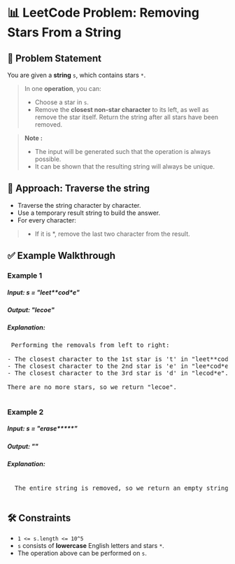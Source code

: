 # 📊 LeetCode Problem: Removing Stars From a String

## 🧩 Problem Statement

You are given a **string** `s`, which contains stars `*`.
> In one **operation**, you can:
> - Choose a star in `s`.
> - Remove the **closest non-star character** to its left, as well as remove the star itself.
Return the string after all stars have been removed.

> **Note :**
> - The input will be generated such that the operation is always possible.
> - It can be shown that the resulting string will always be unique.



## 🧠 Approach: Traverse the string

- Traverse the string character by character.
- Use a temporary result string to build the answer.
- For every character:
> - If it is *, remove the last two character from the result.

## ✅ Example Walkthrough

### Example 1

##### Input: s = "leet**cod*e"
##### Output: "lecoe"

##### Explanation: 
<pre> Performing the removals from left to right:
  
- The closest character to the 1st star is 't' in "leet**cod*e". s becomes "lee*cod*e".
- The closest character to the 2nd star is 'e' in "lee*cod*e". s becomes "lecod*e".
- The closest character to the 3rd star is 'd' in "lecod*e". s becomes "lecoe".
  
There are no more stars, so we return "lecoe".
  
</pre>

### Example 2

##### Input: s = "erase*****"
##### Output: ""

##### Explanation: 
<pre> 
  The entire string is removed, so we return an empty string.
  
</pre>


## 🛠️ Constraints

- `1 <= s.length <= 10^5`
- `s` consists of **lowercase** English letters and stars `*`.
-  The operation above can be performed on `s`.

